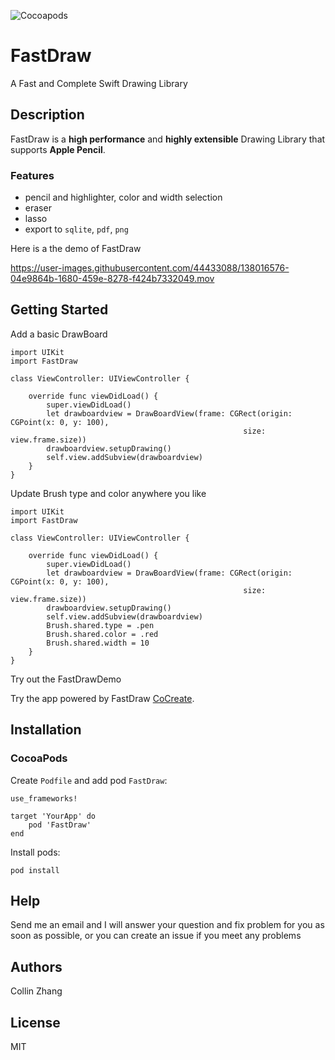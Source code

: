 ![Cocoapods](https://img.shields.io/cocoapods/v/FastDraw)
# FastDraw

A Fast and Complete Swift Drawing Library

## Description

FastDraw is a **high performance** and **highly extensible** Drawing Library that supports **Apple Pencil**. 
### Features
- pencil and highlighter, color and width selection
- eraser
- lasso
- export to `sqlite`, `pdf`, `png`

Here is a the demo of FastDraw

https://user-images.githubusercontent.com/44433088/138016576-04e9864b-1680-459e-8278-f424b7332049.mov


## Getting Started

Add a basic DrawBoard

```
import UIKit
import FastDraw

class ViewController: UIViewController {

    override func viewDidLoad() {
        super.viewDidLoad()
        let drawboardview = DrawBoardView(frame: CGRect(origin: CGPoint(x: 0, y: 100),
                                                    size: view.frame.size))
        drawboardview.setupDrawing()
        self.view.addSubview(drawboardview)
    }
}
```

Update Brush type and color anywhere you like

```
import UIKit
import FastDraw

class ViewController: UIViewController {

    override func viewDidLoad() {
        super.viewDidLoad()
        let drawboardview = DrawBoardView(frame: CGRect(origin: CGPoint(x: 0, y: 100),
                                                    size: view.frame.size))
        drawboardview.setupDrawing()
        self.view.addSubview(drawboardview)
        Brush.shared.type = .pen
        Brush.shared.color = .red
        Brush.shared.width = 10
    }
}
```

Try out the FastDrawDemo

Try the app powered by FastDraw [CoCreate](https://apps.apple.com/us/app/cocreate-draw-together/id1548911886). 

## Installation

### CocoaPods

Create `Podfile` and add pod `FastDraw`:

```
use_frameworks!

target 'YourApp' do
    pod 'FastDraw'
end
```

Install pods:
```
pod install
```


## Help

Send me an email and I will answer your question and fix problem for you as soon as possible, or you can create an issue if you meet any problems

## Authors

Collin Zhang


## License

MIT
